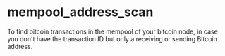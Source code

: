 # mempool_address_scan
To find bitcoin transactions in the mempool of your bitcoin node, in case you don't have the transaction ID but only a receiving or sending Bitcoin address.
